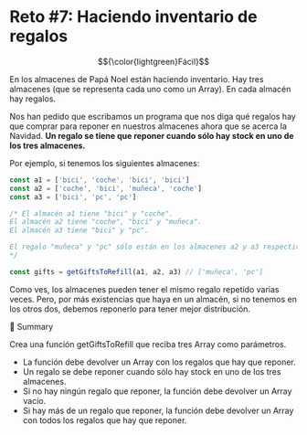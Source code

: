# Reto #7: Haciendo inventario de regalos

$${\color{lightgreen}Fácil}$$

En los almacenes de Papá Noel están haciendo inventario. Hay tres almacenes
(que se representa cada uno como un Array). En cada almacén hay regalos.

Nos han pedido que escribamos un programa que nos diga qué regalos hay que
comprar para reponer en nuestros almacenes ahora que se acerca la Navidad.
**Un regalo se tiene que reponer cuando sólo hay stock en uno de los tres almacenes.**

Por ejemplo, si tenemos los siguientes almacenes:

```javascript
const a1 = ['bici', 'coche', 'bici', 'bici']
const a2 = ['coche', 'bici', 'muñeca', 'coche']
const a3 = ['bici', 'pc', 'pc']

/* El almacén a1 tiene "bici" y "coche".
El almacén a2 tiene "coche", "bici" y "muñeca".
El almacén a3 tiene "bici" y "pc".

El regalo "muñeca" y "pc" sólo están en los almacenes a2 y a3 respectivamente.
*/

const gifts = getGiftsToRefill(a1, a2, a3) // ['muñeca', 'pc']
```

Como ves, los almacenes pueden tener el mismo regalo repetido varias veces. Pero,
por más existencias que haya en un almacén, si no tenemos en los otros dos,
debemos reponerlo para tener mejor distribución.

📝 Summary

Crea una función getGiftsToRefill que reciba tres Array como parámetros.

- La función debe devolver un Array con los regalos que hay que reponer.
- Un regalo se debe reponer cuando sólo hay stock en uno de los tres almacenes.
- Si no hay ningún regalo que reponer, la función debe devolver un Array vacío.
- Si hay más de un regalo que reponer, la función debe devolver un Array con todos
los regalos que hay que reponer.
